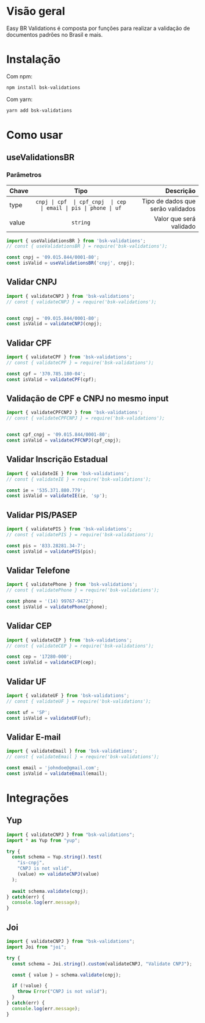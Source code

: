 # Visão geral

Easy BR Validations é composta por funções para realizar a validação de documentos padrões no Brasil e mais.

# Instalação

Com npm:
```bash
npm install bsk-validations
``` 
Com yarn:
```bash
yarn add bsk-validations
```

# Como usar

## useValidationsBR

### Parâmetros

| Chave |                         Tipo                         |                         Descrição |
| :---- | :--------------------------------------------------: | --------------------------------: |
| type  | `cnpj \| cpf  \| cpf_cnpj  \| cep \| email \| pis \| phone \| uf` | Tipo de dados que serão validados |
| value |                       `string`                       |           Valor que será validado |

```js
import { useValidationsBR } from 'bsk-validations';
// const { useValidationsBR } = require('bsk-validations');

const cnpj = '09.015.844/0001-80';
const isValid = useValidationsBR('cnpj', cnpj);
```

## Validar CNPJ

```js
import { validateCNPJ } from 'bsk-validations';
// const { validateCNPJ } = require('bsk-validations');


const cnpj = '09.015.844/0001-80';
const isValid = validateCNPJ(cnpj);
```

## Validar CPF

```js
import { validateCPF } from 'bsk-validations';
// const { validateCPF } = require('bsk-validations');

const cpf = '370.785.180-04';
const isValid = validateCPF(cpf);
```

## Validação de CPF e CNPJ no mesmo input

```js
import { validateCPFCNPJ } from 'bsk-validations';
// const { validateCPFCNPJ } = require('bsk-validations');


const cpf_cnpj = '09.015.844/0001-80';
const isValid = validateCPFCNPJ(cpf_cnpj);
```

## Validar Inscrição Estadual

```js
import { validateIE } from 'bsk-validations';
// const { validateIE } = require('bsk-validations');

const ie = '535.371.880.779';
const isValid = validateIE(ie, 'sp');
```

## Validar PIS/PASEP

```js
import { validatePIS } from 'bsk-validations';
// const { validatePIS } = require('bsk-validations');

const pis = '833.28281.34-7';
const isValid = validatePIS(pis);
```

## Validar Telefone

```js
import { validatePhone } from 'bsk-validations';
// const { validatePhone } = require('bsk-validations');

const phone = '(14) 99767-9472';
const isValid = validatePhone(phone);
```

## Validar CEP

```js
import { validateCEP } from 'bsk-validations';
// const { validateCEP } = require('bsk-validations');

const cep = '17280-000';
const isValid = validateCEP(cep);
```

## Validar UF

```js
import { validateUF } from 'bsk-validations';
// const { validateUF } = require('bsk-validations');

const uf = 'SP';
const isValid = validateUF(uf);
```

## Validar E-mail

```js
import { validateEmail } from 'bsk-validations';
// const { validateEmail } = require('bsk-validations');

const email = 'johndoe@gmail.com';
const isValid = validateEmail(email);
```

# Integrações

## Yup

```js
import { validateCNPJ } from "bsk-validations";
import * as Yup from "yup";

try {
  const schema = Yup.string().test(
    "is-cnpj",
    "CNPJ is not valid",
    (value) => validateCNPJ(value)
  );
  
  await schema.validate(cnpj);
} catch(err) {
  console.log(err.message);
}
```

## Joi

```js
import { validateCNPJ } from "bsk-validations";
import Joi from "joi";

try {
  const schema = Joi.string().custom(validateCNPJ, "Validate CNPJ");

  const { value } = schema.validate(cnpj);

  if (!value) {
    throw Error("CNPJ is not valid");
  }
} catch(err) {
  console.log(err.message);
}
```
